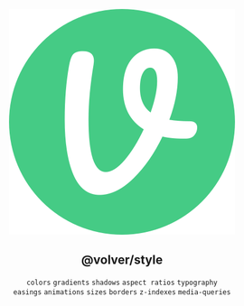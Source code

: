 <div align="center">
  
![volver](src/assets/logo.svg)

## @volver/style

`colors` `gradients` `shadows` `aspect ratios` `typography`  
`easings` `animations` `sizes` `borders` `z-indexes` `media-queries`

</div>
